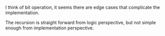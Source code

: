 
I think of bit operation, it seems there are edge cases that complicate the implementation.    

The recursion is straight forward from logic perspective, but not simple enough from implementation perspective.

 
